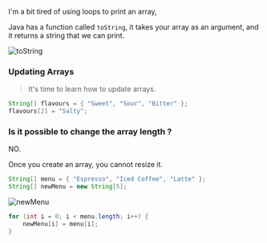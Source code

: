 I'm a bit tired of using loops to print an array,

Java has a function called `toString`, it takes your array as an argument, and it returns a string that we can print.

![toString](https://aliyun-oss-lpj.oss-cn-qingdao.aliyuncs.com/images/by-clipboard/toString.png)

### Updating Arrays

> It's time to learn how to update arrays.

```java
String[] flavours = { "Sweet", "Sour", "Bitter" };
flavours[2] = "Salty";
```

### Is it possible to change the array length ?

NO.

Once you create an array, you cannot resize it.

```java
String[] menu = { "Espresso", "Iced Coffee", "Latte" };
String[] newMenu = new String[5];
```

![newMenu](https://aliyun-oss-lpj.oss-cn-qingdao.aliyuncs.com/images/by-clipboard/newMenu.png)

```java
for (int i = 0; i < menu.length; i++) {
    newMenu[i] = menu[i];
}
```

